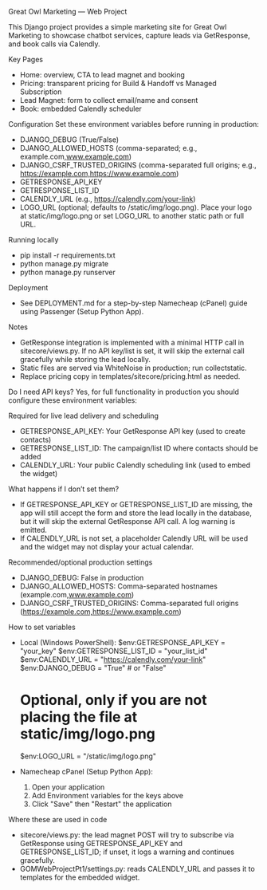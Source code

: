 Great Owl Marketing — Web Project

This Django project provides a simple marketing site for Great Owl Marketing to showcase chatbot services, capture leads via GetResponse, and book calls via Calendly.

Key Pages
- Home: overview, CTA to lead magnet and booking
- Pricing: transparent pricing for Build & Handoff vs Managed Subscription
- Lead Magnet: form to collect email/name and consent
- Book: embedded Calendly scheduler

Configuration
Set these environment variables before running in production:
- DJANGO_DEBUG (True/False)
- DJANGO_ALLOWED_HOSTS (comma-separated; e.g., example.com,www.example.com)
- DJANGO_CSRF_TRUSTED_ORIGINS (comma-separated full origins; e.g., https://example.com,https://www.example.com)
- GETRESPONSE_API_KEY
- GETRESPONSE_LIST_ID
- CALENDLY_URL (e.g., https://calendly.com/your-link)
- LOGO_URL (optional; defaults to /static/img/logo.png). Place your logo at static/img/logo.png or set LOGO_URL to another static path or full URL.

Running locally
- pip install -r requirements.txt
- python manage.py migrate
- python manage.py runserver

Deployment
- See DEPLOYMENT.md for a step-by-step Namecheap (cPanel) guide using Passenger (Setup Python App).

Notes
- GetResponse integration is implemented with a minimal HTTP call in sitecore/views.py. If no API key/list is set, it will skip the external call gracefully while storing the lead locally.
- Static files are served via WhiteNoise in production; run collectstatic.
- Replace pricing copy in templates/sitecore/pricing.html as needed.


Do I need API keys?
Yes, for full functionality in production you should configure these environment variables:

Required for live lead delivery and scheduling
- GETRESPONSE_API_KEY: Your GetResponse API key (used to create contacts)
- GETRESPONSE_LIST_ID: The campaign/list ID where contacts should be added
- CALENDLY_URL: Your public Calendly scheduling link (used to embed the widget)

What happens if I don’t set them?
- If GETRESPONSE_API_KEY or GETRESPONSE_LIST_ID are missing, the app will still accept the form and store the lead locally in the database, but it will skip the external GetResponse API call. A log warning is emitted.
- If CALENDLY_URL is not set, a placeholder Calendly URL will be used and the widget may not display your actual calendar.

Recommended/optional production settings
- DJANGO_DEBUG: False in production
- DJANGO_ALLOWED_HOSTS: Comma-separated hostnames (example.com,www.example.com)
- DJANGO_CSRF_TRUSTED_ORIGINS: Comma-separated full origins (https://example.com,https://www.example.com)

How to set variables
- Local (Windows PowerShell):
  $env:GETRESPONSE_API_KEY = "your_key"
  $env:GETRESPONSE_LIST_ID = "your_list_id"
  $env:CALENDLY_URL = "https://calendly.com/your-link"
  $env:DJANGO_DEBUG = "True"  # or "False"
  # Optional, only if you are not placing the file at static/img/logo.png
  $env:LOGO_URL = "/static/img/logo.png"

- Namecheap cPanel (Setup Python App):
  1) Open your application
  2) Add Environment variables for the keys above
  3) Click "Save" then "Restart" the application

Where these are used in code
- sitecore/views.py: the lead magnet POST will try to subscribe via GetResponse using GETRESPONSE_API_KEY and GETRESPONSE_LIST_ID; if unset, it logs a warning and continues gracefully.
- GOMWebProjectPt1/settings.py: reads CALENDLY_URL and passes it to templates for the embedded widget.
